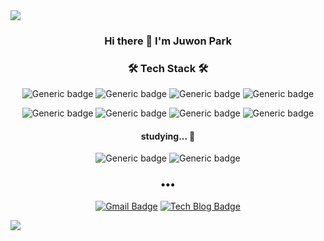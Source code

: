 <img src="https://capsule-render.vercel.app/api?color=auto&height=300&section=header&text=ZuWon%20&fontSize=90&animation=twinkling" />

<div align=center>

  <h3>Hi there 👋  I'm Juwon Park</h3>
 
  <h3>🛠 Tech Stack 🛠</h3>
  
  ![Generic badge](https://img.shields.io/badge/Java-%23007396?logo=Java&logoColor=white)
  ![Generic badge](https://img.shields.io/badge/Spring-%236DB33F?logo=Spring&logoColor=white)
  ![Generic badge](https://img.shields.io/badge/MySQL-%234479A1?logo=MySQL&logoColor=white)
  ![Generic badge](https://img.shields.io/badge/Oracle-%23F80000?logo=Oracle&logoColor=white)
  
  ![Generic badge](https://img.shields.io/badge/html-%23E34F26?logo=html5&logoColor=white)
  ![Generic badge](https://img.shields.io/badge/css-%231572B6?logo=CSS3&logoColor=white)
  ![Generic badge](https://img.shields.io/badge/JavaScript-%23F7DF1E?logo=JavaScript&logoColor=white)
  ![Generic badge](https://img.shields.io/badge/jQuery-%230769AD?logo=jQuery&logoColor=white)

  
  <h4> studying... 🌱 </h4>
   
  ![Generic badge](https://img.shields.io/badge/NodeJs-%23339933?logo=Node.js&logoColor=white)
  ![Generic badge](https://img.shields.io/badge/Linux-%23FCC624?logo=Linux&logoColor=white)
    
  
  <h3>•••</h3>
 
  [![Gmail Badge](https://img.shields.io/badge/Gmail-d14836?style=flat-square&logo=Gmail&logoColor=white&link=mailto:wwoon9512@gmail.com)](mailto:wwoon9512@gmail.com)
  [![Tech Blog Badge](http://img.shields.io/badge/-Tech%20blog-black?style=flat-square&logo=Notion&link=https://www.notion.so/HelloWorld-be2491a9531f4b83b456b9d4ae6ea5a7/)](https://www.notion.so/HelloWorld-be2491a9531f4b83b456b9d4ae6ea5a7)
   
</div>


<img src="https://capsule-render.vercel.app/api?color=auto&height=300&section=footer"/>
